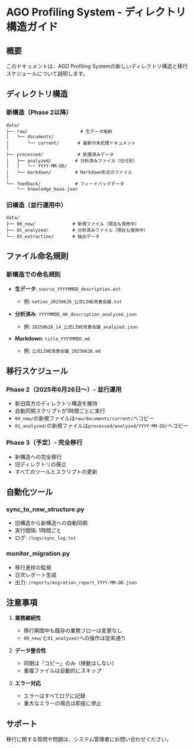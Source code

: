 # AGO Profiling System - ディレクトリ構造ガイド

## 概要
このドキュメントは、AGO Profiling Systemの新しいディレクトリ構造と移行スケジュールについて説明します。

## ディレクトリ構造

### 新構造（Phase 2以降）
```
data/
├── raw/                    # 生データ格納
│   └── documents/         
│       └── current/       # 最新の未処理ドキュメント
│
├── processed/             # 処理済みデータ
│   ├── analyzed/         # 分析済みファイル（日付別）
│   │   └── YYYY-MM-DD/   
│   └── markdown/         # Markdown形式のファイル
│
└── feedback/             # フィードバックデータ
    └── knowledge_base.json
```

### 旧構造（並行運用中）
```
data/
├── 00_new/              # 新規ファイル（現在も使用中）
├── 01_analyzed/         # 分析済みファイル（現在も使用中）
└── 03_extraction/       # 抽出データ
```

## ファイル命名規則

### 新構造での命名規則
- **生データ**: `source_YYYYMMDD_description.ext`
  - 例: `notion_20250626_公式LINE改善会議.txt`
  
- **分析済み**: `YYYYMMDD_HH_description_analyzed.json`
  - 例: `20250626_14_公式LINE改善会議_analyzed.json`

- **Markdown**: `title_YYYYMMDD.md`
  - 例: `公式LINE改善会議_20250626.md`

## 移行スケジュール

### Phase 2（2025年6月26日〜）- 並行運用
- 新旧両方のディレクトリ構造を維持
- 自動同期スクリプトが1時間ごとに実行
- `00_new/`の新規ファイルは`raw/documents/current/`へコピー
- `01_analyzed/`の新規ファイルは`processed/analyzed/YYYY-MM-DD/`へコピー

### Phase 3（予定）- 完全移行
- 新構造への完全移行
- 旧ディレクトリの廃止
- すべてのツールとスクリプトの更新

## 自動化ツール

### sync_to_new_structure.py
- 旧構造から新構造への自動同期
- 実行間隔: 1時間ごと
- ログ: `/logs/sync_log.txt`

### monitor_migration.py
- 移行進捗の監視
- 日次レポート生成
- 出力: `/reports/migration_report_YYYY-MM-DD.json`

## 注意事項

1. **業務継続性**
   - 移行期間中も既存の業務フローは変更なし
   - `00_new/`と`01_analyzed/`への操作は従来通り

2. **データ整合性**
   - 同期は「コピー」のみ（移動はしない）
   - 重複ファイルは自動的にスキップ

3. **エラー対応**
   - エラーはすべてログに記録
   - 重大なエラーの場合は即座に停止

## サポート
移行に関する質問や問題は、システム管理者にお問い合わせください。